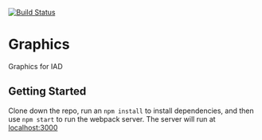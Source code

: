 [![Build Status](https://ci.signalwerk.ch/api/badges/signalwerk/IAD.Chart/status.svg)](https://ci.signalwerk.ch/signalwerk/IAD.Chart)
# Graphics
Graphics for IAD


## Getting Started
Clone down the repo, run an ```npm install``` to install dependencies, and then use ```npm start``` to run the webpack server. The server will run at [localhost:3000](http://localhost:3000/)
